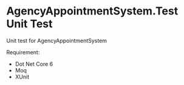 # AgencyAppointmentSystem.Test Unit Test

Unit test for AgencyAppointmentSystem

Requirement:
- Dot Net Core 6
- Moq
- XUnit
